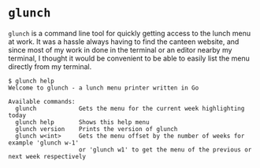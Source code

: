 # `glunch`

`glunch` is a command line tool for quickly getting access to the lunch menu at work. It was a hassle always having to
find the canteen website, and since most of my work in done in the terminal or an editor nearby my terminal, I thought
it would be convenient to be able to easily list the menu directly from my terminal.

```
$ glunch help
Welcome to glunch - a lunch menu printer written in Go

Available commands:
  glunch            Gets the menu for the current week highlighting today
  glunch help       Shows this help menu
  glunch version    Prints the version of glunch
  glunch w<int>     Gets the menu offset by the number of weeks for example 'glunch w-1'
                    or 'glunch w1' to get the menu of the previous or next week respectively
```
